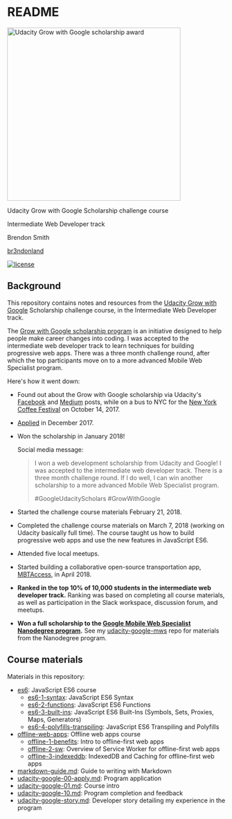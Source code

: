 # README

<img src="img/udacity-google-scholarship.png" alt="Udacity Grow with Google scholarship award" width="400px">

Udacity Grow with Google Scholarship challenge course

Intermediate Web Developer track

Brendon Smith

[br3ndonland](https://github.com/br3ndonland)

[![license](https://img.shields.io/badge/license-MIT-blue.svg?longCache=true&style=for-the-badge)](https://choosealicense.com/)

## Background

This repository contains notes and resources from the [Udacity Grow with Google](https://www.udacity.com/grow-with-google) Scholarship challenge course, in the Intermediate Web Developer track.

The [Grow with Google scholarship program](https://www.udacity.com/grow-with-google) is an initiative designed to help people make career changes into coding. I was accepted to the intermediate web developer track to learn techniques for building progressive web apps. There was a three month challenge round, after which the top participants move on to a more advanced Mobile Web Specialist program.

Here's how it went down:

- Found out about the Grow with Google scholarship via Udacity's [Facebook](https://www.facebook.com/Udacity/posts/1250067568431912) and [Medium](https://medium.com/udacity/grow-with-google-50-000-new-scholarships-available-now-1aa0513430b6) posts, while on a bus to NYC for the [New York Coffee Festival](https://www.newyorkcoffeefestival.com/) on October 14, 2017.
- [Applied](https://github.com/br3ndonland/udacity-google/blob/master/udacity-google-00-apply.md) in December 2017.
- Won the scholarship in January 2018!

  Social media message:
  >I won a web development scholarship from Udacity and Google! I was accepted to the intermediate web developer track. There is a three month challenge round. If I do well, I can win another scholarship to a more advanced Mobile Web Specialist program.
  >
  >#GoogleUdacityScholars #GrowWithGoogle

- Started the challenge course materials February 21, 2018.
- Completed the challenge course materials on March 7, 2018 (working on Udacity basically full time). The course taught us how to build progressive web apps and use the new features in JavaScript ES6.
- Attended five local meetups.
- Started building a collaborative open-source transportation app, [MBTAccess](https://github.com/growwithgooglema/mbtaccess), in April 2018.
- **Ranked in the top 10% of 10,000 students in the intermediate web developer track.** Ranking was based on completing all course materials, as well as participation in the Slack workspace, discussion forum, and meetups.
- **Won a full scholarship to the [Google Mobile Web Specialist Nanodegree program](https://www.udacity.com/course/mobile-web-specialist-nanodegree--nd024).** See my [udacity-google-mws](https://github.com/br3ndonland/udacity-google-mws) repo for materials from the Nanodegree program.

## Course materials

Materials in this repository:

- [es6](es6): JavaScript ES6 course
  - [es6-1-syntax](es6/es6-1-syntax.md): JavaScript ES6 Syntax
  - [es6-2-functions](es6/es6-2-functions.md): JavaScript ES6 Functions
  - [es6-3-built-ins](es6/es6-3-built-ins.md): JavaScript ES6 Built-Ins (Symbols, Sets, Proxies, Maps, Generators)
  - [es6-4-polyfills-transpiling](es6/es6-4-polyfills-transpiling.md): JavaScript ES6 Transpiling and Polyfills
- [offline-web-apps](offline-web-apps): Offline web apps course
  - [offline-1-benefits](offline-web-apps/offline-1-benefits.md): Intro to offline-first web apps
  - [offline-2-sw](offline-web-apps/offline-2-sw.md): Overview of Service Worker for offline-first web apps
  - [offline-3-indexeddb](offline-web-apps/offline-3-indexeddb.md): IndexedDB and Caching for offline-first web apps
- [markdown-guide.md](markdown-guide.md): Guide to writing with Markdown
- [udacity-google-00-apply.md](udacity-google-00-apply.md): Program application
- [udacity-google-01.md](udacity-google-01.md): Course intro
- [udacity-google-10.md](udacity-google-10.md): Program completion and feedback
- [udacity-google-story.md](udacity-google-story.md): Developer story detailing my experience in the program